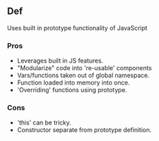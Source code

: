 ## Def

Uses built in prototype functionality of JavaScript


### Pros

 + Leverages built in JS features.
 + "Modularize" code into 're-usable' components
 + Vars/functions taken out of global namespace.
 + Function loaded into memory into once. 
 + 'Overriding' functions using prototype.
 
### Cons
 
 + 'this' can be tricky.
 + Constructor separate from prototype definition.
 